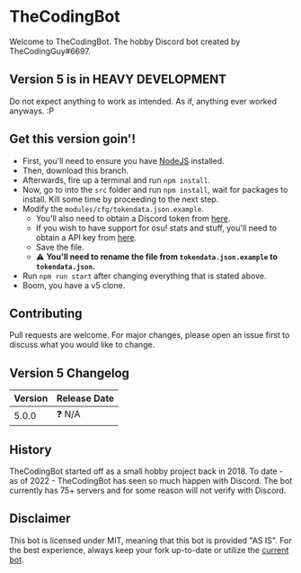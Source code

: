 # TheCodingBot
Welcome to TheCodingBot. The hobby Discord bot created by TheCodingGuy#6697.

## Version 5 is in HEAVY DEVELOPMENT
Do not expect anything to work as intended. As if, anything ever worked anyways. :P

## Get this version goin'!
- First, you'll need to ensure you have [NodeJS](https://nodejs.org/) installed.
- Then, download this branch.
- Afterwards, fire up a terminal and run `npm install`.
- Now, go to into the `src` folder and run `npm install`, wait for packages to install. Kill some time by proceeding to the next step.
- Modify the `modules/cfg/tokendata.json.example`.
  - You'll also need to obtain a Discord token from [here](https://discord.com/developers/applications/).
  - If you wish to have support for osu! stats and stuff, you'll need to obtain a API key from [here](https://osu.ppy.sh/p/api/).
  - Save the file.
  - :warning: **You'll need to rename the file from `tokendata.json.example` to `tokendata.json`.**
- Run `npm run start` after changing everything that is stated above.
- Boom, you have a v5 clone.

## Contributing
Pull requests are welcome. For major changes, please open an issue first to discuss what you would like to change.


## Version 5 Changelog

| Version | Release Date |
| ------- | ------------ |
| 5.0.0   | ❓ N/A       |


## History
TheCodingBot started off as a small hobby project back in 2018. To date - as of 2022 - TheCodingBot has seen so much happen with Discord. The bot currently has 75+ servers and for some reason will not verify with Discord.

## Disclaimer
This bot is licensed under MIT, meaning that this bot is provided "AS IS". For the best experience, always keep your fork up-to-date or utilize the [current bot](https://discord.com/oauth2/authorize?client_id=438532019924893707&permissions=8&scope=applications.commands%20bot).
